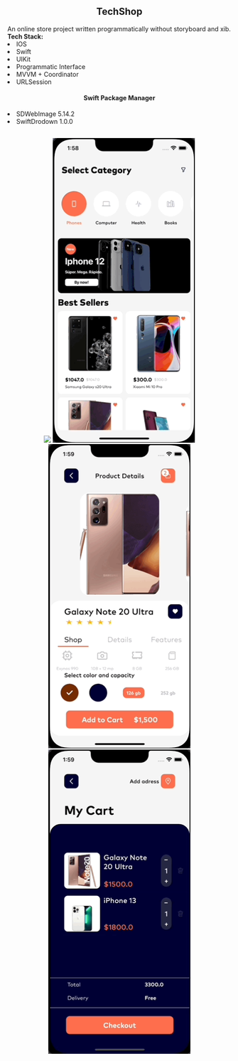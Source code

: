 <div id="aboutMeHead" align = "center">
  <h2> <b> TechShop
    </b>
  </h2>
</div>
<div id="discription" align = "start">
An online store project written programmatically without storyboard and xib.<br>
<b>Tech Stack: </b>
<div id = "Tech Stack" align = "start"
     <ul>
      <li> IOS </li> 
      <li> Swift </li> 
      <li> UIKit </li>  
      <li> Programmatic Interface </li> 
      <li> MVVM + Coordinator </li>  
      <li> URLSession </li>  
     </ul>
</div>

</div>

<div id="Used lybraries" align = "center">
  <h4> <b> Swift Package Manager
    </b>
  </h2>
  <div id = "lybraries" align = "start"
     <ul>
      <li> SDWebImage 5.14.2 </li> 
      <li> SwiftDrodown 1.0.0 </li>   
     </ul>
</div>
<div id = "gif" alighn = "center">
<h2></h2>
</div>
<div>
  <img src="https://github.com/HelgaPsycho/TechShopTestProj/blob/main/TechShop0.gif" width="320"/>
  <img src="https://github.com/HelgaPsycho/TechShopTestProj/blob/main/TachShop1.gif" width="320"/> 
</div>
<div>
  <img src="https://github.com/HelgaPsycho/TechShopTestProj/blob/main/TechShop2.gif" width="320"/>
  <img src="https://github.com/HelgaPsycho/TechShopTestProj/blob/main/TechPhop3.gif" width="320"/>
 </div>
